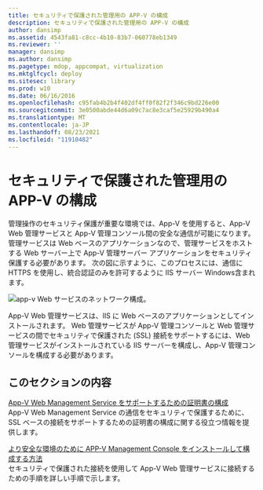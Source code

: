 ```yaml
---
title: セキュリティで保護された管理用の APP-V の構成
description: セキュリティで保護された管理用の APP-V の構成
author: dansimp
ms.assetid: 4543fa81-c8cc-4b10-83b7-060778eb1349
ms.reviewer: ''
manager: dansimp
ms.author: dansimp
ms.pagetype: mdop, appcompat, virtualization
ms.mktglfcycl: deploy
ms.sitesec: library
ms.prod: w10
ms.date: 06/16/2016
ms.openlocfilehash: c95fab4b2b4f402df4ff0f82f2f346c9bd226e00
ms.sourcegitcommit: 3e0500abde44d6a09c7ac8e3caf5e25929b490a4
ms.translationtype: MT
ms.contentlocale: ja-JP
ms.lasthandoff: 08/23/2021
ms.locfileid: "11910482"
---
```

# <a name="configuring-app-v-for-secure-administration"></a>セキュリティで保護された管理用の APP-V の構成


管理操作のセキュリティ保護が重要な環境では、App-V を使用すると、App-V Web 管理サービスと App-V 管理コンソール間の安全な通信が可能になります。 管理サービスは Web ベースのアプリケーションなので、管理サービスをホストする Web サーバー上で App-V 管理サーバー アプリケーションをセキュリティ保護する必要があります。 次の図に示すように、このプロセスには、通信に HTTPS を使用し、統合認証のみを許可するように IIS サーバー Windows含まれます。

![app-v Web サービスのネットワーク構成。](images/appvmgmtwebservice.gif)

App-V Web 管理サービスは、IIS に Web ベースのアプリケーションとしてインストールされます。 Web 管理サービスが App-V 管理コンソールと Web 管理サービスの間でセキュリティで保護された (SSL) 接続をサポートするには、Web 管理サービスがインストールされている IIS サーバーを構成し、App-V 管理コンソールを構成する必要があります。

## <a name="in-this-section"></a>このセクションの内容


<a href="" id="configuring-certificates-to-support-the-app-v-web-management-service"></a>[App-V Web Management Service をサポートするための証明書の構成](configuring-certificates-to-support-the-app-v-web-management-service.md)  
App-V Web Management Service の通信をセキュリティで保護するために、SSL ベースの接続をサポートするための証明書の構成に関する役立つ情報を提供します。

<a href="" id="how-to-install-and-configure-the-app-v-management-console-for-a-more-secure-environment"></a>[より安全な環境のために APP-V Management Console をインストールして構成する方法](how-to-install-and-configure-the-app-v-management-console-for-a-more-secure-environment.md)  
セキュリティで保護された接続を使用して App-V Web 管理サービスに接続するための手順を詳しい手順で示します。

 

 





